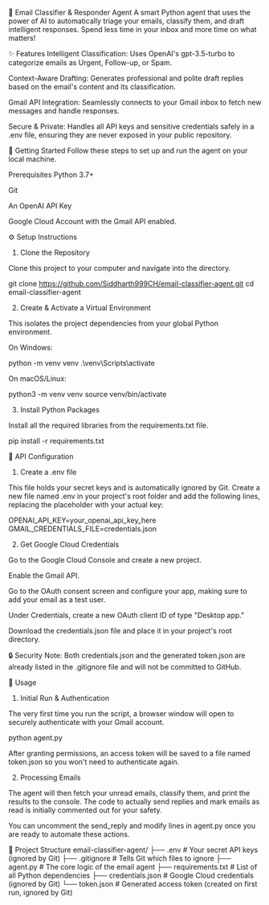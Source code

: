 📧 Email Classifier & Responder Agent
A smart Python agent that uses the power of AI to automatically triage your emails, classify them, and draft intelligent responses. Spend less time in your inbox and more time on what matters!

✨ Features
Intelligent Classification: Uses OpenAI's gpt-3.5-turbo to categorize emails as Urgent, Follow-up, or Spam.

Context-Aware Drafting: Generates professional and polite draft replies based on the email's content and its classification.

Gmail API Integration: Seamlessly connects to your Gmail inbox to fetch new messages and handle responses.

Secure & Private: Handles all API keys and sensitive credentials safely in a .env file, ensuring they are never exposed in your public repository.

🚀 Getting Started
Follow these steps to set up and run the agent on your local machine.

Prerequisites
Python 3.7+

Git

An OpenAI API Key

Google Cloud Account with the Gmail API enabled.

⚙️ Setup Instructions
1. Clone the Repository

Clone this project to your computer and navigate into the directory.

git clone https://github.com/Siddharth999CH/email-classifier-agent.git
cd email-classifier-agent

2. Create & Activate a Virtual Environment

This isolates the project dependencies from your global Python environment.

On Windows:

python -m venv venv
.\venv\Scripts\activate

On macOS/Linux:

python3 -m venv venv
source venv/bin/activate

3. Install Python Packages

Install all the required libraries from the requirements.txt file.

pip install -r requirements.txt

🔑 API Configuration
1. Create a .env file

This file holds your secret keys and is automatically ignored by Git. Create a new file named .env in your project's root folder and add the following lines, replacing the placeholder with your actual key:

OPENAI_API_KEY=your_openai_api_key_here
GMAIL_CREDENTIALS_FILE=credentials.json

2. Get Google Cloud Credentials

Go to the Google Cloud Console and create a new project.

Enable the Gmail API.

Go to the OAuth consent screen and configure your app, making sure to add your email as a test user.

Under Credentials, create a new OAuth client ID of type "Desktop app."

Download the credentials.json file and place it in your project's root directory.

🔒 Security Note: Both credentials.json and the generated token.json are already listed in the .gitignore file and will not be committed to GitHub.

🏃 Usage
1. Initial Run & Authentication

The very first time you run the script, a browser window will open to securely authenticate with your Gmail account.

python agent.py

After granting permissions, an access token will be saved to a file named token.json so you won't need to authenticate again.

2. Processing Emails

The agent will then fetch your unread emails, classify them, and print the results to the console. The code to actually send replies and mark emails as read is initially commented out for your safety.

You can uncomment the send_reply and modify lines in agent.py once you are ready to automate these actions.

📂 Project Structure
email-classifier-agent/
├── .env                  # Your secret API keys (ignored by Git)
├── .gitignore            # Tells Git which files to ignore
├── agent.py              # The core logic of the email agent
├── requirements.txt      # List of all Python dependencies
├── credentials.json      # Google Cloud credentials (ignored by Git)
└── token.json            # Generated access token (created on first run, ignored by Git)

